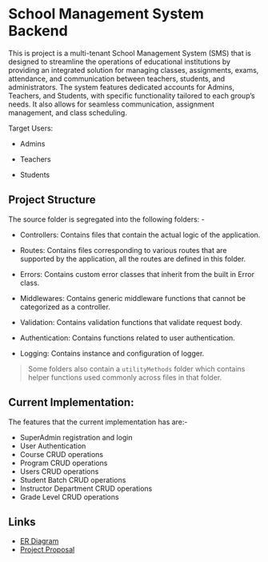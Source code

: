 # School Management System Backend

This is project is a multi-tenant School Management System (SMS) that is designed to streamline the operations of educational institutions by providing an integrated solution for managing classes, assignments, exams, attendance, and communication between teachers, students, and administrators. The system features dedicated accounts for Admins, Teachers, and Students, with specific functionality tailored to each group’s needs. It also allows for seamless communication, assignment management, and class scheduling.

Target Users:

- Admins

- Teachers

- Students

## Project Structure

The source folder is segregated into the following folders: -

- Controllers: Contains files that contain the actual logic of the application.

- Routes: Contains files corresponding to various routes that are supported by the application, all the routes are defined in this folder.

- Errors: Contains custom error classes that inherit from the built in Error class.

- Middlewares: Contains generic middleware functions that cannot be categorized as a controller.

- Validation: Contains validation functions that validate request body.

- Authentication: Contains functions related to user authentication.

- Logging: Contains instance and configuration of logger.

> Some folders also contain a `utilityMethods` folder which contains helper functions used commonly across files in that folder.

## Current Implementation:

The features that the current implementation has are:-

- SuperAdmin registration and login
- User Authentication
- Course CRUD operations
- Program CRUD operations
- Users CRUD operations
- Student Batch CRUD operations
- Instructor Department CRUD operations
- Grade Level CRUD operations

## Links

- [ER Diagram](https://app.eraser.io/workspace/KJCnjMn0I22424ffcXX0?origin=share)
- [Project Proposal](https://simformsolutionspvtltd-my.sharepoint.com/:w:/r/personal/anirudh_nair_simformsolutions_com/Documents/Anirudh-Muraleedharan-Nair-School-Management-System.docx?d=w00068d3c8a28420395c6d906bbf369fc&csf=1&web=1&e=IsphDo)

